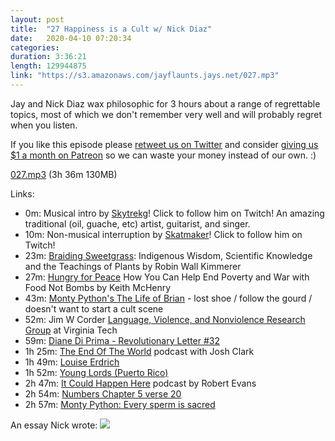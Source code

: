 ```yaml
---
layout: post
title:  "27 Happiness is a Cult w/ Nick Diaz"
date:   2020-04-10 07:20:34
categories: 
duration: 3:36:21
length: 129944875
link: "https://s3.amazonaws.com/jayflaunts.jays.net/027.mp3"
---
```


Jay and Nick Diaz wax philosophic for 3 hours about a range of regrettable topics, most of which
we don't remember very well and will probably regret when you listen.

If you like this episode please [retweet us on Twitter](https://twitter.com/jayflaunts)
and consider [giving us $1 a month on Patreon](https://www.patreon.com/jayflaunts)
so we can waste your money instead of our own. :)

<a href="{{site.storage_url}}/027.mp3" target="_blank">027.mp3</a> (3h 36m 130MB) 

Links:
* 0m: Musical intro by [Skytrekg](http://twitch.tv/skytrekg)! Click to follow him on Twitch! An amazing
traditional (oil, guache, etc) artist, guitarist, and singer.
* 10m: Non-musical interruption by [Skatmaker](http://twitch.tv/skatmaker)! Click to follow him on Twitch!
* 23m: [Braiding Sweetgrass](https://www.amazon.com/Braiding-Sweetgrass-Indigenous-Scientific-Knowledge/dp/1571313567): Indigenous Wisdom, Scientific Knowledge and the Teachings of Plants by Robin Wall Kimmerer
* 27m: [Hungry for Peace](https://www.amazon.com/Hungry-Peace-Help-Poverty-Bombs/dp/1937276066)
How You Can Help End Poverty and War with Food Not Bombs
by Keith McHenry
* 43m: [Monty Python's The Life of Brian](https://www.youtube.com/watch?v=deDlab6vFgg) - 
lost shoe / follow the gourd / doesn't want to start a cult scene
* 52m: Jim W Corder 
[Language, Violence, and Nonviolence Research Group](http://lvnrg.vtcath.org/?p=116)
at Virginia Tech
* 59m: [Diane Di Prima - Revolutionary Letter #32](https://becomingwhatever.tumblr.com/post/174889023635/diane-di-prima-revolutionary-letter-32)
* 1h 25m: [The End Of The World](https://www.iheart.com/podcast/105-the-end-of-the-world-with-30006093/)
podcast with Josh Clark
* 1h 49m: [Louise Erdrich](https://www.harpercollins.com/author/cr-100712/louise-erdrich/)
* 1h 52m: [Young Lords (Puerto Rico)](https://en.wikipedia.org/wiki/Young_Lords)
* 2h 47m: [It Could Happen Here](https://www.iheart.com/podcast/1119-it-could-happen-here-30717896/)
podcast by Robert Evans
* 2h 54m: [Numbers Chapter 5 verse 20](https://www.biblegateway.com/passage/?search=Numbers+5%3A20-22&version=NIV)
* 2h 57m: [Monty Python: Every sperm is sacred](https://www.youtube.com/watch?v=bzVHjg3AqIQ)

An essay Nick wrote:
<img src="{{site.storage_url}}/e27.between.us.purple.png">

